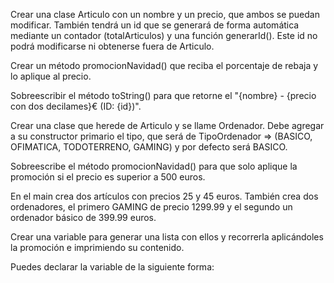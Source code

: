 Crear una clase Articulo con un nombre y un precio, que ambos se puedan modificar. También tendrá un id que se generará de forma automática mediante un contador (totalArticulos) y una función generarId(). Este id no podrá modificarse ni obtenerse fuera de Articulo.

Crear un método promocionNavidad() que reciba el porcentaje de rebaja y lo aplique al precio.

Sobreescribir el método toString() para que retorne el "{nombre} - {precio con dos decilames}€ (ID: {id})".

Crear una clase que herede de Articulo y se llame Ordenador. Debe agregar a su constructor primario el tipo, que será de TipoOrdenador => (BASICO, OFIMATICA, TODOTERRENO, GAMING) y por defecto será BASICO.

Sobreescribe el método promocionNavidad() para que solo aplique la promoción si el precio es superior a 500 euros.

En el main crea dos artículos con precios 25 y 45 euros. También crea dos ordenadores, el primero GAMING de precio 1299.99 y el segundo un ordenador básico de 399.99 euros.

Crear una variable para generar una lista con ellos y recorrerla aplicándoles la promoción e imprimiendo su contenido.

Puedes declarar la variable de la siguiente forma:
